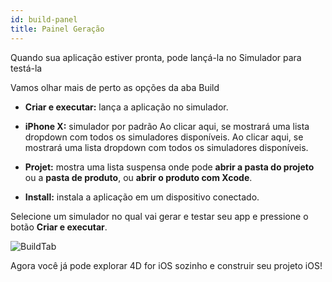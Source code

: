 ```yaml
---
id: build-panel
title: Painel Geração
---
```


Quando sua aplicação estiver pronta, pode lançá-la no Simulador para testá-la

Vamos olhar mais de perto as opções da aba  Build

* **Criar e executar:** lança a aplicação no simulador.

* **iPhone X:** simulador por padrão Ao clicar aqui, se mostrará uma lista dropdown com todos os simuladores disponíveis. Ao clicar aqui, se mostrará uma lista dropdown com todos os simuladores disponíveis.

* **Projet:** mostra uma lista suspensa onde pode **abrir a pasta do projeto** ou a **pasta de produto**, ou **abrir o produto com Xcode**.

* **Install:** instala a aplicação em um dispositivo conectado.

Selecione um simulador no qual vai gerar e testar seu app e pressione o botão **Criar e executar**.

![BuildTab](assets/en/project-editor/Build-Tab-4D-for-iOS.png)

Agora você já pode explorar 4D for iOS sozinho e construir seu projeto iOS!

